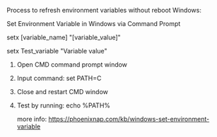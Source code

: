 


Process to refresh environment variables without reboot Windows:

Set Environment Variable in Windows via Command Prompt

setx [variable_name] "[variable_value]"

setx Test_variable "Variable value"




1. Open CMD command prompt window

2. Input command:
   set PATH=C

3. Close and restart CMD window

4. Test by running:
   echo %PATH%

   more info:
   https://phoenixnap.com/kb/windows-set-environment-variable
   